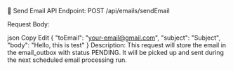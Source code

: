 📨 Send Email API
Endpoint:
POST /api/emails/sendEmail

Request Body:

json
Copy
Edit
{
  "toEmail": "your-email@gmail.com",
  "subject": "Subject",
  "body": "Hello, this is test"
}
Description:
This request will store the email in the email_outbox with status PENDING. It will be picked up and sent during the next scheduled email processing run.
